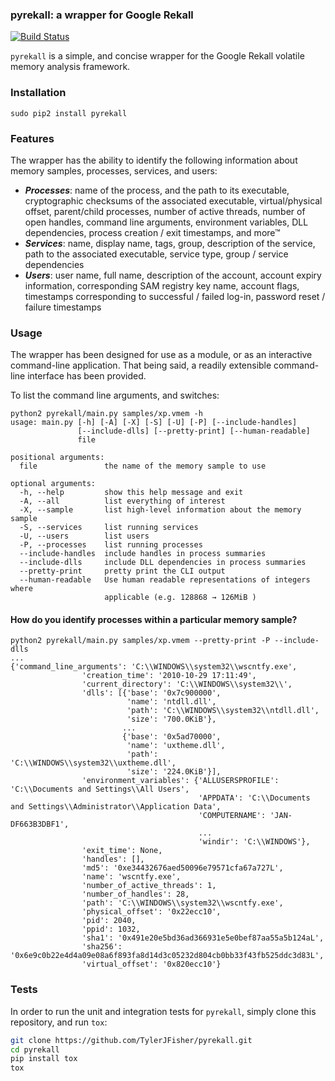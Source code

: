 ### pyrekall: a wrapper for Google Rekall

[![Build Status](https://travis-ci.org/TylerJFisher/pyrekall.svg?branch=master)](https://travis-ci.org/TylerJFisher/pyrekal)

`pyrekall` is a simple, and concise wrapper for the Google Rekall volatile memory analysis framework.

### Installation

```
sudo pip2 install pyrekall
```

### Features

The wrapper has the ability to identify the following information about memory samples, processes, services, and users:
    
- *__Processes__*: name of the process, and the path to its executable, cryptographic checksums of the associated executable, virtual/physical offset, parent/child processes, number of active threads, number of open handles, command line arguments, environment variables, DLL dependencies, process creation / exit timestamps, and more™
- *__Services__*: name, display name, tags, group, description of the service, path to the associated executable, service type, group / service dependencies
- *__Users__*: user name, full name, description of the account, account expiry information, corresponding SAM registry key name, account flags, timestamps corresponding to successful / failed log-in, password reset / failure timestamps

### Usage

The wrapper has been designed for use as a module, or as an interactive command-line application. That being said, a readily extensible command-line interface has been provided.

To list the command line arguments, and switches:

```
python2 pyrekall/main.py samples/xp.vmem -h
usage: main.py [-h] [-A] [-X] [-S] [-U] [-P] [--include-handles]
               [--include-dlls] [--pretty-print] [--human-readable]
               file

positional arguments:
  file               the name of the memory sample to use

optional arguments:
  -h, --help         show this help message and exit
  -A, --all          list everything of interest
  -X, --sample       list high-level information about the memory sample
  -S, --services     list running services
  -U, --users        list users
  -P, --processes    list running processes
  --include-handles  include handles in process summaries
  --include-dlls     include DLL dependencies in process summaries
  --pretty-print     pretty print the CLI output
  --human-readable   Use human readable representations of integers where
                     applicable (e.g. 128868 → 126MiB )
```

#### How do you identify processes within a particular memory sample?

```
python2 pyrekall/main.py samples/xp.vmem --pretty-print -P --include-dlls
...
{'command_line_arguments': 'C:\\WINDOWS\\system32\\wscntfy.exe',
                'creation_time': '2010-10-29 17:11:49',
                'current_directory': 'C:\\WINDOWS\\system32\\',
                'dlls': [{'base': '0x7c900000',
                          'name': 'ntdll.dll',
                          'path': 'C:\\WINDOWS\\system32\\ntdll.dll',
                          'size': '700.0KiB'},
                         ...
                         {'base': '0x5ad70000',
                          'name': 'uxtheme.dll',
                          'path': 'C:\\WINDOWS\\system32\\uxtheme.dll',
                          'size': '224.0KiB'}],
                'environment_variables': {'ALLUSERSPROFILE': 'C:\\Documents and Settings\\All Users',
                                          'APPDATA': 'C:\\Documents and Settings\\Administrator\\Application Data',
                                          'COMPUTERNAME': 'JAN-DF663B3DBF1',
                                          ...
                                          'windir': 'C:\\WINDOWS'},
                'exit_time': None,
                'handles': [],
                'md5': '0xe34432676aed50096e79571cfa67a727L',
                'name': 'wscntfy.exe',
                'number_of_active_threads': 1,
                'number_of_handles': 28,
                'path': 'C:\\WINDOWS\\system32\\wscntfy.exe',
                'physical_offset': '0x22ecc10',
                'pid': 2040,
                'ppid': 1032,
                'sha1': '0x491e20e5bd36ad366931e5e0bef87aa55a5b124aL',
                'sha256': '0x6e9c0b22e4d4a09e08a6f893fa8d14d3c05232d804cb0bb33f43fb525ddc3d83L',
                'virtual_offset': '0x820ecc10'}
```


### Tests

In order to run the unit and integration tests for `pyrekall`, simply clone this repository, and run `tox`:

```bash
git clone https://github.com/TylerJFisher/pyrekall.git
cd pyrekall
pip install tox
tox
```
